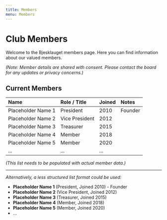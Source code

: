 ```yaml
---
title: Members
menu: Members
---
```


# Club Members

Welcome to the Bjesklauget members page. Here you can find information about our valued members.

_(Note: Member details are shared with consent. Please contact the board for any updates or privacy concerns.)_

## Current Members

| Name             | Role / Title      | Joined      | Notes                     |
| :--------------- | :---------------- | :---------- | :------------------------ |
| Placeholder Name 1 | President         | 2010        | Founder                   |
| Placeholder Name 2 | Vice President    | 2012        |                           |
| Placeholder Name 3 | Treasurer         | 2015        |                           |
| Placeholder Name 4 | Member            | 2018        |                           |
| Placeholder Name 5 | Member            | 2020        |                           |
| ...              | ...               | ...         |                           |

_(This list needs to be populated with actual member data.)_

---

*Alternatively, a less structured list format could be used:*

*   **Placeholder Name 1** (President, Joined 2010) - Founder
*   **Placeholder Name 2** (Vice President, Joined 2012)
*   **Placeholder Name 3** (Treasurer, Joined 2015)
*   **Placeholder Name 4** (Member, Joined 2018)
*   **Placeholder Name 5** (Member, Joined 2020)
*   ...